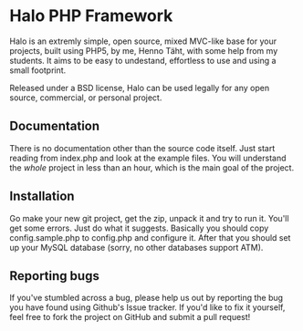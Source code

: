 Halo PHP Framework
===

Halo is an extremly simple, open source, mixed MVC-like base for your projects, built using PHP5, by me, Henno Täht, with some help from my students. 
It aims to be easy to undestand, effortless to use and using a small footprint.

Released under a BSD license, Halo can be used legally for any open source, commercial, or personal project.

Documentation
------

There is no documentation other than the source code itself. Just start reading from index.php and look at the example files. You will understand the *whole* project in less than an hour, which is the main goal of the project.


Installation
------

Go make your new git project, get the zip, unpack it and try to run it. You'll get some errors. Just do what it suggests. Basically you should copy config.sample.php to config.php and configure it. After that you should set up your MySQL database (sorry, no other databases support ATM).

Reporting bugs
------

If you've stumbled across a bug, please help us out by reporting the bug you have found using Github's Issue tracker. If you'd like to fix it yourself, feel free to fork the project on GitHub and submit a pull request!
